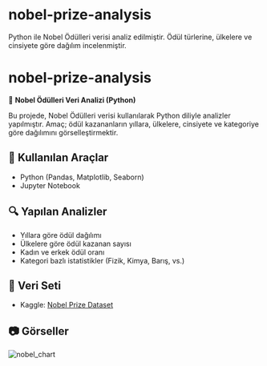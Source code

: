 # nobel-prize-analysis
Python ile Nobel Ödülleri verisi analiz edilmiştir. Ödül türlerine, ülkelere ve cinsiyete göre dağılım incelenmiştir.
# nobel-prize-analysis

🏅 **Nobel Ödülleri Veri Analizi (Python)**

Bu projede, Nobel Ödülleri verisi kullanılarak Python diliyle analizler yapılmıştır. 
Amaç; ödül kazananların yıllara, ülkelere, cinsiyete ve kategoriye göre dağılımını görselleştirmektir.

## 🧰 Kullanılan Araçlar
- Python (Pandas, Matplotlib, Seaborn)
- Jupyter Notebook

## 🔍 Yapılan Analizler
- Yıllara göre ödül dağılımı
- Ülkelere göre ödül kazanan sayısı
- Kadın ve erkek ödül oranı
- Kategori bazlı istatistikler (Fizik, Kimya, Barış, vs.)

## 📁 Veri Seti
- Kaggle: [Nobel Prize Dataset](https://www.kaggle.com/datasets/nobelfoundation/nobel-laureates)

## 📷 Görseller

![nobel_chart](https://github.com/aysegulfildisi/nobel-prize-analysis/blob/main/nobel_chart.png)
